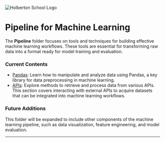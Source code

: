 ![Holberton School Logo](https://cdn.prod.website-files.com/6105315644a26f77912a1ada/63eea844ae4e3022154e2878_Holberton.png)

# Pipeline for Machine Learning

The **Pipeline** folder focuses on tools and techniques for building effective machine learning workflows. These tools are essential for transforming raw data into a format ready for model training and evaluation.

### Current Contents  
- [Pandas](./pandas): Learn how to manipulate and analyze data using Pandas, a key library for data preprocessing in machine learning.
- [APIs](./apis): Explore methods to retrieve and process data from various APIs. This section covers interacting with external APIs to acquire datasets that can be integrated into machine learning workflows.  

### Future Additions  
This folder will be expanded to include other components of the machine learning pipeline, such as data visualization, feature engineering, and model evaluation.

---